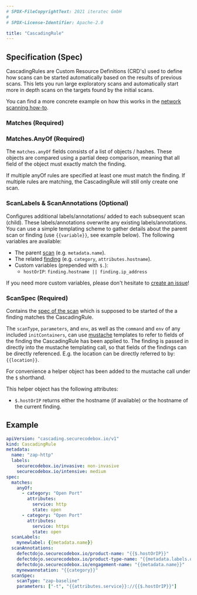 ```yaml
---
# SPDX-FileCopyrightText: 2021 iteratec GmbH
#
# SPDX-License-Identifier: Apache-2.0

title: "CascadingRule"
---
```


## Specification (Spec)

CascadingRules are Custom Resource Definitions (CRD's) used to define how scans can be started automatically based on the results of previous scans. This lets you run large exploratory scans and automatically start more in depth scans on the targets found by the initial scans.

You can find a more concrete example on how this works in the [network scanning how-to](/docs/how-tos/scanning-networks).

### Matches (Required)

### Matches.AnyOf (Required)

The `matches.anyOf` fields consists of a list of objects / hashes.
These objects are compared using a partial deep comparison, meaning that all field of the object must exactly match the finding.

If multiple anyOf rules are specified at least one must match the finding.
If multiple rules are matching, the CascadingRule will still only create one scan.


### ScanLabels & ScanAnnotations (Optional)

Configures additional labels/annotations/ added to each subsequent scan (child). These labels/annotations overwrite any existing labels/annotations. You can use a simple templating scheme to gather details about the parent scan or finding (use `{{variable}}`, see example below). The following variables are available:

- The parent [scan](/docs/api/crds/scan) (e.g. `metadata.name`).
- The related [finding](/docs/api/finding) (e.g. `category`, `attributes.hostname`).
- Custom variables (prepended with `$.`):
  - `hostOrIP`: `finding.hostname || finding.ip_address`

If you need more custom variables, please don't hesitate to [create an issue](https://github.com/secureCodeBox/secureCodeBox/issues/new?assignees=&labels=enhancement&template=feature_request.md)!

### ScanSpec (Required)

Contains the [spec of the scan](/docs/api/crds/scan#specification-spec) which is supposed to be started of the a finding matches the CascadingRule.

The `scanType`, `parameters`, and `env`, as well as the `command` and `env` of any included `initContainers`,  can use [mustache](https://mustache.github.io/mustache.5.html) templates to refer to fields of the finding the CascadingRule has been applied to. The finding is passed in directly into the mustache templating call, so that fields of the findings can be directly referenced. E.g. the location can be directly referred to by: `{{location}}`.

For convenience a helper object has been added to the mustache call under the `$` shorthand.

This helper object has the following attributes:

- `$.hostOrIP` returns either the hostname (if available) or the hostname of the current finding.

## Example

```yaml
apiVersion: "cascading.securecodebox.io/v1"
kind: CascadingRule
metadata:
  name: "zap-http"
  labels:
    securecodebox.io/invasive: non-invasive
    securecodebox.io/intensive: medium
spec:
  matches:
    anyOf:
      - category: "Open Port"
        attributes:
          service: http
          state: open
      - category: "Open Port"
        attributes:
          service: https
          state: open
  scanLabels:
    mynewlabel: {{metadata.name}}
  scanAnnotations:
    defectdojo.securecodebox.io/product-name: "{{$.hostOrIP}}"
    defectdojo.securecodebox.io/product-type-name: "{{metadata.labels.organization}}"
    defectdojo.securecodebox.io/engagement-name: "{{metadata.name}}"
    mynewannotation: "{{category}}"
  scanSpec:
    scanType: "zap-baseline"
    parameters: ["-t", "{{attributes.service}}://{{$.hostOrIP}}"]
```
